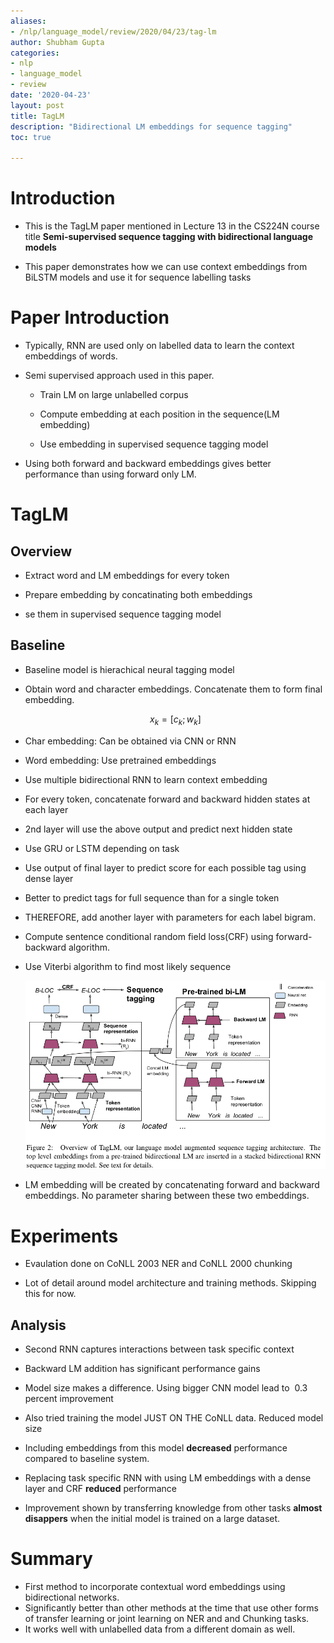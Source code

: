 ```yaml
---
aliases:
- /nlp/language_model/review/2020/04/23/tag-lm
author: Shubham Gupta
categories:
- nlp
- language_model
- review
date: '2020-04-23'
layout: post
title: TagLM
description: "Bidirectional LM embeddings for sequence tagging"
toc: true

---
```


Introduction
============

-   This is the TagLM paper mentioned in Lecture 13 in the CS224N
    course title **Semi-supervised sequence tagging with bidirectional language models**


-   This paper demonstrates how we can use context embeddings from
    BiLSTM models and use it for sequence labelling tasks

Paper Introduction
==================

-   Typically, RNN are used only on labelled data to learn the context
    embeddings of words.

-   Semi supervised approach used in this paper.

    -   Train LM on large unlabelled corpus

    -   Compute embedding at each position in the sequence(LM embedding)

    -   Use embedding in supervised sequence tagging model

-   Using both forward and backward embeddings gives better performance
    than using forward only LM.

TagLM
=====

Overview
--------

-   Extract word and LM embeddings for every token

-   Prepare embedding by concatinating both embeddings

-   se them in supervised sequence tagging model

Baseline
--------

-   Baseline model is hierachical neural tagging model

-   Obtain word and character embeddings. Concatenate them to form final
    embedding.

    $$ x_k = [c_k;w_k] $$

-   Char embedding: Can be obtained via CNN or RNN

-   Word embedding: Use pretrained embeddings

-   Use multiple bidirectional RNN to learn context embedding

-   For every token, concatenate forward and backward hidden states at
    each layer

-   2nd layer will use the above output and predict next hidden state

-   Use GRU or LSTM depending on task

-   Use output of final layer to predict score for each possible tag
    using dense layer

-   Better to predict tags for full sequence than for a single token

-   THEREFORE, add another layer with parameters for each label bigram.

-   Compute sentence conditional random field loss(CRF) using
    forward-backward algorithm.

-   Use Viterbi algorithm to find most likely sequence

    ![Overview of architecture[]{data-label="fig:overview"}](taglm/overview.png)


-   LM embedding will be created by concatenating forward and backward
    embeddings. No parameter sharing between these two embeddings.

Experiments
===========

-   Evaulation done on CoNLL 2003 NER and CoNLL 2000 chunking

-   Lot of detail around model architecture and training methods.
    Skipping this for now.

Analysis
--------

-   Second RNN captures interactions between task specific context

-   Backward LM addition has significant performance gains

-   Model size makes a difference. Using bigger CNN model lead to  0.3
    percent improvement

-   Also tried training the model JUST ON THE CoNLL data. Reduced model
    size

-   Including embeddings from this model **decreased** performance
    compared to baseline system.

-   Replacing task specific RNN with using LM embeddings with a dense
    layer and CRF **reduced** performance

-   Improvement shown by transferring knowledge from other tasks
    **almost disappers** when the initial model is trained on a large
    dataset. 

Summary
======

- First method to incorporate contextual word embeddings using bidirectional networks.
- Significantly better than other methods at the time that use other forms of transfer learning or joint learning on NER and and Chunking tasks.
- It works well with unlabelled data from a different domain as well.
